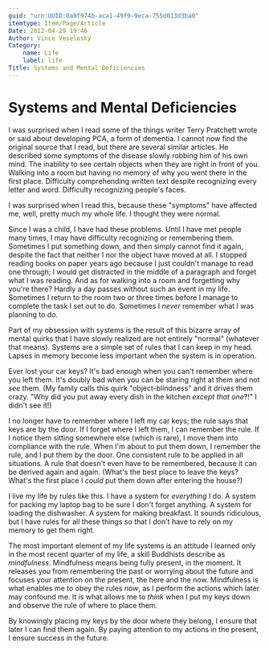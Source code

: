 ```yaml
---
guid: "urn:UUID:0a9f974b-aca1-49f9-9eca-755d013d3ba0"
itemtype: Item/Page/Article
Date: 2012-04-29 19:46
Author: Vince Veselosky
Category:
    name: Life
    label: life
Title: Systems and Mental Deficiencies
---
```


# Systems and Mental Deficiencies

I was surprised when I read some of the things writer Terry Pratchett
wrote or said about developing PCA, a form of dementia. I cannot now
find the original source that I read, but there are several similar
articles. He described some symptoms of the disease slowly robbing him
of his own mind. The inability to see certain objects when they are
right in front of you. Walking into a room but having no memory of why
you went there in the first place. Difficulty comprehending written text
despite recognizing every letter and word. Difficulty recognizing
people's faces.

I was surprised when I read this, because these "symptoms" have affected
me, well, pretty much my whole life. I thought they were normal.

Since I was a child, I have had these problems. Until I have met people
many times, I may have difficulty recognizing or remembering them.
Sometimes I put something down, and then simply cannot find it again,
despite the fact that neither I nor the object have moved at all. I
stopped reading books on paper years ago because I just couldn't manage
to read one through; I would get distracted in the middle of a paragraph
and forget what I was reading. And as for walking into a room and
forgetting why you're there? Hardly a day passes without such an event
in my life. Sometimes I return to the room two or three times before I
manage to complete the task I set out to do. Sometimes I
*never* remember what I was planning to do.

Part of my obsession with systems is the result of this bizarre array of
mental quirks that I have slowly realized are not entirely "normal"
(whatever that means). Systems are a simple set of rules that I can keep
in my head. Lapses in memory become less important when the system is in
operation.

Ever lost your car keys? It's bad enough when you can't remember where
you left them. It's doubly bad when you can be staring right at them and
not *see* them. (My family calls this quirk "object-blindness" and it
drives them crazy. "Why did you put away every dish in the kitchen
*except that one*?!" I didn't see it!)

I no longer have to remember where I left my car keys; the rule says
that keys are by the door. If I forget where I left them, I can remember
the rule. If I notice them sitting somewhere else (which is rare), I
move them into compliance with the rule. When I'm about to put them
down, I remember the rule, and I put them by the door. One consistent
rule to be applied in all situations. A rule that doesn't even have to
be remembered, because it can be derived again and again. (What's the
best place to leave the keys? What's the first place I *could* put them
down after entering the house?)

I live my life by rules like this. I have a system for *everything* I
do. A system for packing my laptop bag to be sure I don't forget
anything. A system for loading the dishwasher. A system for making
breakfast. It sounds ridiculous, but I have rules for all these things
so that I don't have to rely on my memory to get them right.

The most important element of my life systems is an attitude I learned
only in the most recent quarter of my life, a skill Buddhists describe
as *mindfulness*. Mindfulness means being fully present, in the moment.
It releases you from remembering the past or worrying about the future
and focuses your attention on the present, the here and the now.
Mindfulness is what enables me to obey the rules *now*, as I perform the
actions which later may confound me. It is what allows me to *think*
when I put my keys down and observe the rule of where to place them.

By knowingly placing my keys by the door where they belong, I ensure
that later I can find them again. By paying attention to my actions in
the present, I ensure success in the future.





